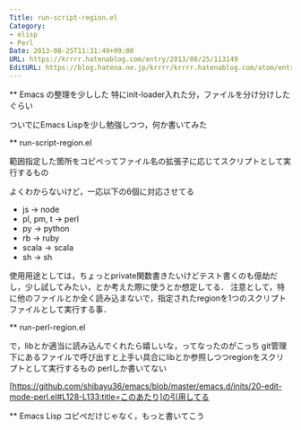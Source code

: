 ```yaml
---
Title: run-script-region.el
Category:
- elisp
- Perl
Date: 2013-08-25T11:31:49+09:00
URL: https://krrrr.hatenablog.com/entry/2013/08/25/113149
EditURL: https://blog.hatena.ne.jp/krrrr/krrrr.hatenablog.com/atom/entry/11696248318757054445
---
```


** Emacs
の整理を少しした
特にinit-loader入れた分，ファイルを分け分けしたぐらい

ついでにEmacs Lispを少し勉強しつつ，何か書いてみた

** run-script-region.el
<script src="https://gist.github.com/krrrr38/6331377.js"></script>範囲指定した箇所をコピペってファイル名の拡張子に応じてスクリプトとして実行するもの
よくわからないけど，一応以下の6個に対応させてる

- js → node
- pl, pm, t → perl
- py → python
- rb → ruby
- scala → scala
- sh → sh

使用用途としては，ちょっとprivate関数書きたいけどテスト書くのも億劫だし，少し試してみたい，とか考えた際に使うとか想定してる．
注意として，特に他のファイルとか全く読み込まないで，指定されたregionを1つのスクリプトファイルとして実行する事．

** run-perl-region.el
<script src="https://gist.github.com/krrrr38/6331133.js"></script>
で，libとか適当に読み込んでくれたら嬉しいな，ってなったのがこっち
git管理下にあるファイルで呼び出すと上手い具合にlibとか参照しつつregionをスクリプトとして実行するもの
perlしか書いてない

[https://github.com/shibayu36/emacs/blob/master/emacs.d/inits/20-edit-mode-perl.el#L128-L133:title=このあたり]の引用してる

** Emacs Lisp
コピペだけじゃなく，もっと書いてこう
